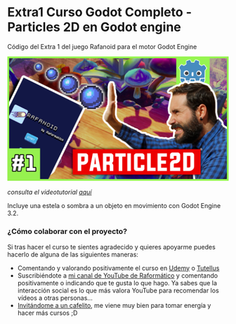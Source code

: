 # Extra1 Curso Godot Completo - Particles 2D en Godot engine
 Código del Extra 1 del juego Rafanoid para el motor Godot Engine

![Extra1 Curso Godot Completo - Particles 2D en Godot engine](..\Thumbnails\extra1.png)

*consulta el videotutorial [aquí](https://www.youtube.com/watch?v=sQ_NhtFkv4M)*

Incluye una estela o sombra a un objeto en movimiento con Godot Engine 3.2. 

### ¿Cómo colaborar con el proyecto?

Si tras hacer el curso te sientes agradecido y quieres apoyarme puedes hacerlo de alguna de las siguientes maneras:

- Comentando y valorando positivamente el curso en [Udemy](https://www.udemy.com/course/godot-3-primer-videojuego/) o [Tutellus](https://www.tutellus.com/tecnologia/videojuegos/haz-tu-primer-videojuego-con-godot-32-30039)
- Suscribiéndote a [mi canal de YouTube de Raformático](https://www.youtube.com/c/raformatico) y comentando positivamente o indicando que te gusta lo que hago. Ya sabes que la interacción social es lo que más valora YouTube para recomendar los vídeos a otras personas...
- [Invitándome a un cafelito](https://www.buymeacoffee.com/raformatico), me viene muy bien para tomar energía y hacer más cursos ;D

